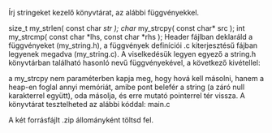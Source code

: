 Írj stringeket kezelő könyvtárat, az alábbi függvényekkel.  

size_t my_strlen( const char *str );
char* my_strcpy( const char* src );
int my_strcmp( const char *lhs, const char *rhs );
Header fájlban deklaráld a függvényeket (my_string.h), a függvények definíciói .c kiterjesztésű fájban legyenek megadva (my_string.c). A viselkedésük legyen egyező a string.h könyvtárban található hasonló nevű függvényekével, a következő kivétellel: 

a my_strcpy nem paraméterben kapja meg, hogy hová kell másolni, hanem a heap-en foglal annyi memóriát, amibe pont belefér a string (a záró null karakterrel együtt), oda másolja, és erre mutató pointerrel tér vissza. 
A könyvtárat tesztelheted az alábbi kóddal:    main.c


A két forrásfájlt .zip állományként töltsd fel. 
